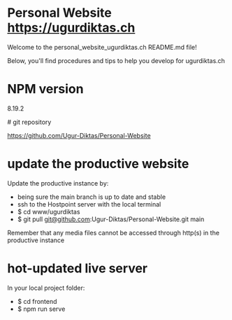 # Personal Website https://ugurdiktas.ch

Welcome to the personal_website_ugurdiktas.ch README.md file! 

Below, you'll find procedures and tips to help you develop for ugurdiktas.ch

# NPM version

8.19.2

# git repository

https://github.com/Ugur-Diktas/Personal-Website

# update the productive website

Update the productive instance by:

- being sure the main branch is up to date and stable
- ssh to the Hostpoint server with the local terminal
- $ cd www/ugurdiktas
- $ git pull git@github.com:Ugur-Diktas/Personal-Website.git main

Remember that any media files cannot be accessed through http(s) in the productive instance

# hot-updated live server

In your local project folder:

- $ cd frontend
- $ npm run serve